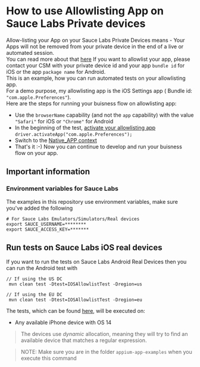 # How to use Allowlisting App on Sauce Labs Private devices
Allow-listing your App on your Sauce Labs Private Devices means - 
Your Apps will not be removed from your private device in the end of a live or automated session.   
You can read more about that [here](https://docs.saucelabs.com/mobile-apps/real-device-cleaning/#private-devices)
If you want to allowlist your app, please contact your CSM with your private device id and your app ```bundle id``` for iOS or the app ```package name``` for Android.     
This is an example, how you can run automated tests on your allowlisting app.   
For a demo purpose, my allowlisting app is the iOS Settings app ( Bundle id: `````"com.apple.Preferences"`````).   
Here are the steps for running your buisness flow on allowlisting app:
- Use the ```browserName``` capability (and not the ```app``` capability) with the value ```"Safari"``` for iOS or ```"Chrome"``` for Android
- In the beginning of the test, [activate your allowlisting app](https://appium.io/docs/en/commands/device/app/activate-app/)    
  ```driver.activateApp("com.apple.Preferences");```
- Switch to the [Native_APP context](https://appium.io/docs/en/commands/context/set-context/)
- That's it :-) Now you can continue to develop and run your buisness flow on your app.  

## Important information
### Environment variables for Sauce Labs
The examples in this repository use environment variables, make sure you've added the following

    # For Sauce Labs Emulators/Simulators/Real devices
    export SAUCE_USERNAME=********
    export SAUCE_ACCESS_KEY=*******

## Run tests on Sauce Labs iOS real devices
If you want to run the tests on Sauce Labs Android Real Devices then you can run the Android test with

    // If using the US DC
     mvn clean test -Dtest=IOSAllowlistTest -Dregion=us
    
    // If using the EU DC
     mvn clean test -Dtest=IOSAllowlistTest -Dregion=eu
    
The tests, which can be found [here](IOSAllowlistTest.java), will be executed on:     
- Any available iPhone device with OS 14
          
> The devices use *dynamic* allocation, meaning they will try to find an available device that matches a regular expression.

> NOTE: Make sure you are in the folder `appium-app-examples` when you execute this command